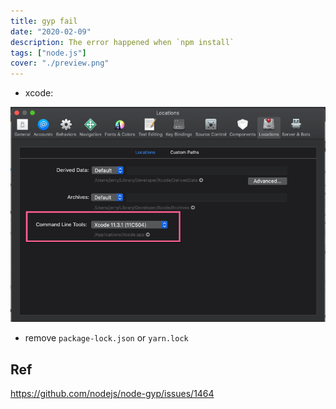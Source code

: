 ```yaml
---
title: gyp fail
date: "2020-02-09"
description: The error happened when `npm install`
tags: ["node.js"]
cover: "./preview.png"
---
```


- xcode:

![](2020-02-12-11-42-39.png)

- remove `package-lock.json` or `yarn.lock`

## Ref

https://github.com/nodejs/node-gyp/issues/1464
